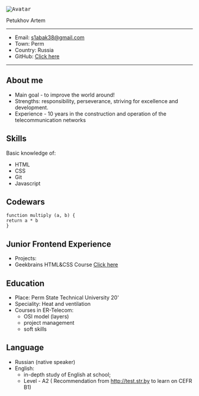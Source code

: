<kbd>
<image src="avatar.jpg" alt="Avatar">
</kbd>

Petukhov Artem
-------------------     ----------------------------
* Email:                          s1abak38@gmail.com
* Town:                                         Perm
* Country:                                    Russia
* GitHub:                                [Click here](https://github.com/PetukhovArt)
-------------------     ----------------------------

About me
--------
* Main goal - to improve the world around!
* Strengths: responsibility, perseverance, striving for excellence and development.
* Experience - 10 years in the construction and operation of the telecommunication networks
    
Skills
------
Basic knowledge of:
* HTML
* CSS
* Git
* Javascript

Codewars
--------
```
function multiply (a, b) {
return a * b
}
```

Junior Frontend Experience
--------------------------
* Projects: 
 * Geekbrains HTML&CSS Course [Click here](https://petukhovart.github.io/Geekbrains%20prj/#)

Education
--------- 
* Place:              Perm State Technical University 20'
* Speciality:                       Heat and ventilation
* Courses in ER-Telecom:
  * OSI model (layers)
  * project management
  * soft skills

Language
-------- 
* Russian (native speaker)
* English: 
  * in-depth study of English at school;
  * Level - A2 ( Recommendation from http://test.str.by to learn on CEFR B1)


